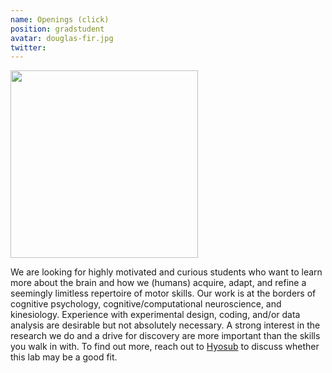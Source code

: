 ```yaml
---
name: Openings (click)
position: gradstudent
avatar: douglas-fir.jpg
twitter: 
---
```


<img width="300" src="{{site.baseurl}}/images/people/{{page.avatar}}" data-action="zoom">

We are looking for highly motivated and curious students who want to learn more about the brain and how we (humans) acquire, adapt, and refine a seemingly limitless repertoire of motor skills. Our work is at the borders of cognitive psychology, cognitive/computational neuroscience, and kinesiology. Experience with experimental design, coding, and/or data analysis are desirable but not absolutely necessary. A strong interest in the research we do and a drive for discovery are more important than the skills you walk in with. To find out more, reach out to [Hyosub](https://ccmlab.org/people/hyosub_kim/index.html) to discuss whether this lab may be a good fit. 